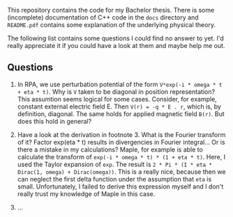 This repository contains the code for my Bachelor thesis. There is some (incomplete) documentation of C++ code in the `docs` directory and `README.pdf` contains some explanation of the underlying physical theory. 

The following list contains some questions I could find no answer to yet. I'd really appreciate it if you could have a look at them and maybe help me out.

Questions
---------

1) In RPA, we use perturbation potential of the form `V*exp(-i * omega * t + eta * t)`. Why is `V` taken to be diagonal in position representation? This assumtion seems logical for some cases. Consider, for example, constant external electric field E. Then `V(r) = -q * E . r`, which is, by definition, diagonal. The same holds for applied magnetic field `B(r)`. But does this hold in general?

2) Have a look at the derivation in footnote 3. What is the Fourier transform of it? Factor exp(eta * t) results in divergencies in Fourier integral... Or is there a mistake in my calculations? Maple, for example is able to calculate the transform of `exp(-i * omega * t) * (1 + eta * t)`. Here, I used the Taylor expansion of `exp`. The result is `2 * Pi * (I * eta * Dirac(1, omega) + Dirac(omega))`. This is a really nice, because then we can neglect the first delta function under the assumption that `eta` is small. Unfortunately, I failed to derive this expression myself and I don't really trust my knowledge of Maple in this case.

3) ...

